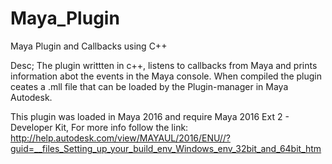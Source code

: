 # Maya_Plugin
Maya Plugin and Callbacks using C++

Desc; The plugin writtten in c++, listens to callbacks from Maya and prints information abot the events in the Maya console. When compiled the plugin ceates a .mll file that can be loaded by the Plugin-manager in Maya Autodesk.

This plugin was loaded in Maya 2016 and require Maya 2016 Ext 2 - Developer Kit, For more info follow the link: http://help.autodesk.com/view/MAYAUL/2016/ENU//?guid=__files_Setting_up_your_build_env_Windows_env_32bit_and_64bit_htm
